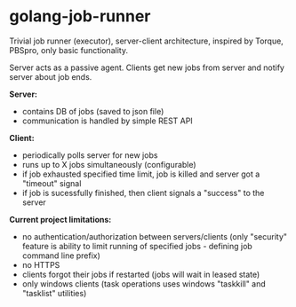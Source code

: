 # golang-job-runner
Trivial job runner (executor), server-client architecture, inspired by Torque, PBSpro, only basic functionality.

Server acts as a passive agent. Clients get new jobs from server and notify server about job ends.

**Server:**
- contains DB of jobs (saved to json file)
- communication is handled by simple REST API

**Client:**
- periodically polls server for new jobs
- runs up to X jobs simultaneously (configurable)
- if job exhausted specified time limit, job is killed and server got a "timeout" signal
- if job is sucessfully finished, then client signals a "success" to the server

**Current project limitations:**
- no authentication/authorization between servers/clients (only "security" feature is ability to limit running of specified jobs - defining job command line prefix)
- no HTTPS
- clients forgot their jobs if restarted (jobs will wait in leased state)
- only windows clients (task operations uses windows "taskkill" and "tasklist" utilities)
